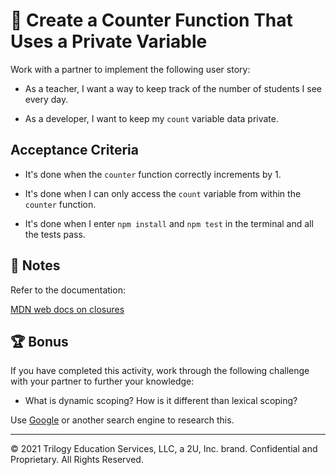 # 📖 Create a Counter Function That Uses a Private Variable

Work with a partner to implement the following user story:

* As a teacher, I want a way to keep track of the number of students I see every day.

* As a developer, I want to keep my `count` variable data private.

## Acceptance Criteria

* It's done when the `counter` function correctly increments by 1.

* It's done when I can only access the `count` variable from within the `counter` function.

* It's done when I enter `npm install` and `npm test` in the terminal and all the tests pass.

## 📝 Notes

Refer to the documentation:

[MDN web docs on closures](https://developer.mozilla.org/en-US/docs/Web/JavaScript/Closures)

## 🏆 Bonus

If you have completed this activity, work through the following challenge with your partner to further your knowledge:

* What is dynamic scoping? How is it different than lexical scoping?

Use [Google](https://www.google.com) or another search engine to research this.

---
© 2021 Trilogy Education Services, LLC, a 2U, Inc. brand. Confidential and Proprietary. All Rights Reserved.
